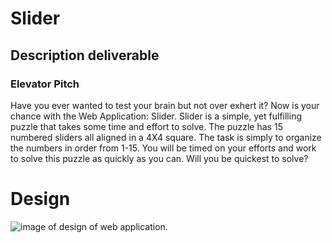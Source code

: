 # Slider
## Description deliverable
### Elevator Pitch
Have you ever wanted to test your brain but not over exhert it? Now is your chance with the Web Application: Slider.
Slider is a simple, yet fulfilling puzzle that takes some time and effort to solve. The puzzle has 15 numbered sliders all aligned in a 4X4 square. 
The task is simply to organize the numbers in order from 1-15. You will be timed on your efforts and work to solve this puzzle as quickly as you can.
Will you be quickest to solve?
# Design
![image of design of web application.](<img width="774" alt="image" src="https://github.com/nbn1343/startup-example/assets/127449509/b885d85f-3226-4127-b976-420d6f60960f">)
